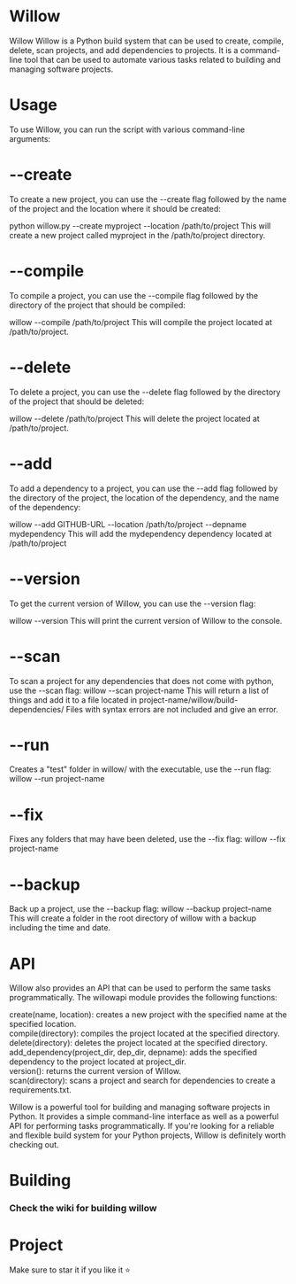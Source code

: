 # Willow

Willow
Willow is a Python build system that can be used to create, compile, delete, scan projects, and add dependencies to projects. It is a command-line tool that can be used to automate various tasks related to building and managing software projects.

# Usage
To use Willow, you can run the script with various command-line arguments:

# --create
To create a new project, you can use the --create flag followed by the name of the project and the location where it should be created:

python willow.py --create myproject --location /path/to/project
This will create a new project called myproject in the /path/to/project directory.

# --compile
To compile a project, you can use the --compile flag followed by the directory of the project that should be compiled:

willow --compile /path/to/project
This will compile the project located at /path/to/project.

# --delete
To delete a project, you can use the --delete flag followed by the directory of the project that should be deleted:

willow --delete /path/to/project
This will delete the project located at /path/to/project.

# --add
To add a dependency to a project, you can use the --add flag followed by the directory of the project, the location of the dependency, and the name of the dependency:

willow --add GITHUB-URL --location /path/to/project --depname mydependency
This will add the mydependency dependency located at /path/to/project

# --version
To get the current version of Willow, you can use the --version flag:

willow --version
This will print the current version of Willow to the console.

# --scan
To scan a project for any dependencies that does not come with python, use the --scan flag:
willow --scan project-name
This will return a list of things and add it to a file located in project-name/willow/build-dependencies/
Files with syntax errors are not included and give an error.

# --run
Creates a "test" folder in willow/ with the executable, use the --run flag:
willow --run project-name

# --fix
Fixes any folders that may have been deleted, use the --fix flag:
willow --fix project-name

# --backup
Back up a project, use the --backup flag:
willow --backup project-name
This will create a folder in the root directory of willow with a backup including the time and date.


# API
Willow also provides an API that can be used to perform the same tasks programmatically. The willowapi module provides the following functions:

create(name, location): creates a new project with the specified name at the specified location. </br>
compile(directory): compiles the project located at the specified directory. </br>
delete(directory): deletes the project located at the specified directory. </br>
add_dependency(project_dir, dep_dir, depname): adds the specified dependency to the project located at project_dir. </br>
version(): returns the current version of Willow. </br>
scan(directory): scans a project and search for dependencies to create a requirements.txt. </br>

Willow is a powerful tool for building and managing software projects in Python. It provides a simple command-line interface as well as a powerful API for performing tasks programmatically. If you're looking for a reliable and flexible build system for your Python projects, Willow is definitely worth checking out.

# Building
### Check the wiki for building willow

# Project
Make sure to star it if you like it ⭐️
